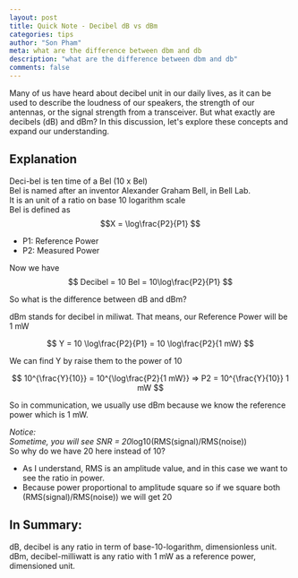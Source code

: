 ```yaml
---
layout: post
title: Quick Note - Decibel dB vs dBm
categories: tips
author: "Son Pham"
meta: what are the difference between dbm and db
description: "what are the difference between dbm and db"
comments: false
---
```

Many of us have heard about decibel unit in our daily lives, as it can be used to describe the loudness of our speakers, the strength of our antennas, or the signal strength from a transceiver. But what exactly are decibels (dB) and dBm? In this discussion, let's explore these concepts and expand our understanding.
 
## Explanation
Deci-bel is ten time of a Bel (10 x Bel)  
Bel is named after an inventor Alexander Graham Bell, in Bell Lab.  
It is an unit of a ratio on base 10 logarithm scale  
Bel is defined as $$X = \log\frac{P2}{P1} $$  
- P1: Reference Power  
- P2: Measured Power  
  
Now we have 
$$ 
Decibel = 10 Bel = 10\log\frac{P2}{P1} 
$$  
  
So what is the difference between dB and dBm?  
  
dBm stands for decibel in miliwat. That means, our Reference Power will be 1 mW  
  
$$
Y = 10 \log\frac{P2}{P1} = 10 \log\frac{P2}{1 mW}
$$  
  
We can find Y by raise them to the power of 10  
  
$$
10^{\frac{Y}{10}} = 10^{\log\frac{P2}{1 mW}} => P2 = 10^{\frac{Y}{10}} 1 mW
$$  
  
So in communication, we usually use dBm because we know the reference power which is 1 mW.  

*Notice:  
Sometime, you will see SNR = 20*log10(RMS(signal)/RMS(noise))  
So why do we have 20 here instead of 10?
- As I understand, RMS is an amplitude value, and in this case we want to see the ratio in power.
- Because power proportional to amplitude square so if we square both (RMS(signal)/RMS(noise)) we will get 20
## In Summary:
dB, decibel is any ratio in term of base-10-logarithm, dimensionless unit.  
dBm, decibel-milliwatt is any ratio with 1 mW as a reference power, dimensioned unit.
